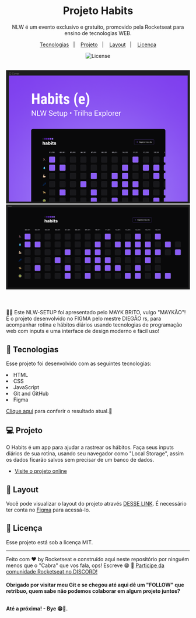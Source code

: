 <h1 align="center"> Projeto Habits </h1>

<p align="center">
NLW é um evento exclusivo e gratuito, promovido pela Rocketseat para ensino de tecnologias WEB. <br/>
</p>

<p align="center">
  <a href="#-tecnologias">Tecnologias</a>&nbsp;&nbsp;&nbsp;|&nbsp;&nbsp;&nbsp;
  <a href="#-projeto">Projeto</a>&nbsp;&nbsp;&nbsp;|&nbsp;&nbsp;&nbsp;
  <a href="#-layout">Layout</a>&nbsp;&nbsp;&nbsp;|&nbsp;&nbsp;&nbsp;
  <a href="#memo-licença">Licença</a>
</p>


<p align="center">
  <img alt="License" src="https://img.shields.io/static/v1?label=license&message=MIT&color=49AA26&labelColor=000000">
</p>

<br>

  <div align="center">
    <a target="_blank" href="https://robertojunnior.github.io/nlw-setup/">
    <img width="800px" src="./assets/cover-project.png" alt="imagem-de-capa">
    <img width="800px" src="./assets/home-project.png" alt="home-do-projeto">
    </a>
  </div>

<br>
<br>

<br>
🧑‍🚀 Este NLW-SETUP foi apresentado pelo MAYK BRITO, vulgo "MAYKÃO"! E o projeto desenvolvido no FIGMA pelo mestre DIEGÃO rs, para acompanhar rotina e hábitos diários usando tecnologias de programação web com inputs e uma interface de design moderno e fácil uso!

<br>

## 🚀 Tecnologias

Esse projeto foi desenvolvido com as seguintes tecnologias:

<li> HTML
<li> CSS
<li> JavaScript
<li> Git and GitHub
<li> Figma

<p><a target="_blank" href="https://robertojunnior.github.io/nlw-setup/">Clique aqui</a> para conferir o resultado atual.🚀

## 💻 Projeto

O Habits é um app para ajudar a rastrear os hábitos.
Faça seus inputs diários de sua rotina, usando seu navegador como "Local Storage", assim os dados ficarão salvos sem precisar de um banco de dados.

- [Visite o projeto online](https://roberjunnior.github.io/nlw-setup)

## 🔖 Layout

Você pode visualizar o layout do projeto através [DESSE LINK](https://www.figma.com/community/file/1195327109778210238). 
É necessário ter conta no [Figma](https://figma.com) para acessá-lo.

## :memo: Licença

Esse projeto está sob a licença MIT.

---

Feito com ♥ by Rocketseat e construído aqui neste repositório por ninguém menos que o "Cabra" que vos fala, ops! Escreve 😁 :wave: [Participe da comunidade Rocketseat no DISCORD!](https://discord.gg/rocketseat)

    
<h4> Obrigado por visitar meu Git e se chegou até aqui dê um "FOLLOW" que retribuo, quem sabe não podemos colaborar em algum projeto juntos?
  <br>
  <br>
<p> Até a próxima! - Bye 😁🖖.
